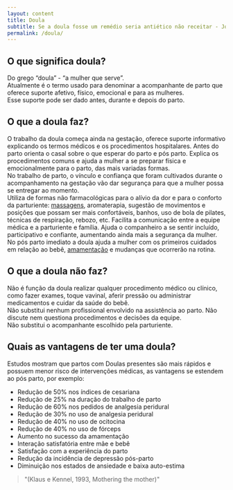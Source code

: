 ```yaml
---
layout: content
title: Doula
subtitle: Se a doula fosse um remédio seria antiético não receitar - John H. Kennell, MD
permalink: /doula/
---
```

## O que significa doula?

Do grego “doula” - “a mulher que serve”.  
Atualmente é o termo usado para denominar a acompanhante de parto que oferece suporte afetivo, físico, emocional e para as mulheres.  
Esse suporte pode ser dado antes, durante e depois do parto.

## O que a doula faz?

O trabalho da doula começa ainda na gestação, oferece suporte informativo explicando os termos médicos e os procedimentos hospitalares. Antes do parto orienta o casal sobre o que esperar do parto e pós parto. Explica os procedimentos comuns e ajuda a mulher a se preparar física e emocionalmente para o parto, das mais variadas formas.  
No trabalho de parto, o vínculo e confiança que foram cultivados durante o acompanhamento na gestação vão dar segurança para que a mulher possa se entregar ao momento.  
Utiliza de formas não farmacológicas para o alívio da dor e para o conforto da parturiente: [massagens](/massagem-gestante), aromaterapia, sugestão de movimentos e posições que possam ser mais confortáveis, banhos, uso de bola de pilates, técnicas de respiração, rebozo, etc. Facilita a comunicação entre a equipe médica e a parturiente e família. Ajuda o companheiro a se sentir incluído, participativo e confiante, aumentando ainda mais a segurança da mulher.  
No pós parto imediato a doula ajuda a mulher com os primeiros cuidados em relação ao bebê, [amamentação](/amamentacao-consultoria) e mudanças que ocorrerão na rotina.

## O que a doula não faz?

Não é função da doula realizar qualquer procedimento médico ou clínico, como fazer exames, toque vavinal, aferir pressão ou administrar medicamentos e cuidar da saúde do bebê.  
Não substitui nenhum profissional envolvido na assistência ao parto. Não discute nem questiona procedimentos e decisões da equipe.  
Não substitui o acompanhante escolhido pela parturiente.  

## Quais as vantagens de ter uma doula?

Estudos mostram que partos com Doulas presentes são mais rápidos e possuem menor risco de intervenções médicas, as vantagens se estendem ao pós parto, por exemplo:

- Redução de 50% nos índices de cesariana
- Redução de 25% na duração do trabalho de parto
- Redução de 60% nos pedidos de analgesia peridural
- Redução de 30% no uso de analgesia peridural
- Redução de 40% no uso de ocitocina
- Redução de 40% no uso de fórceps
- Aumento no sucesso da amamentação
- Interação satisfatória entre mãe e bebê
- Satisfação com a experiência do parto
- Redução da incidência de depressão pós-parto
- Diminuição nos estados de ansiedade e baixa auto-estima

> "(Klaus e Kennel, 1993, Mothering the mother)"
